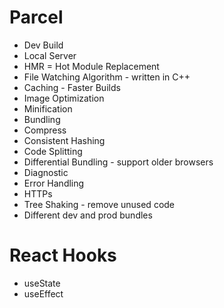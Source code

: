 # Parcel
- Dev Build  
- Local Server  
- HMR = Hot Module Replacement  
- File Watching Algorithm - written in C++  
- Caching - Faster Builds  
- Image Optimization  
- Minification  
- Bundling  
- Compress  
- Consistent Hashing  
- Code Splitting  
- Differential Bundling - support older browsers  
- Diagnostic  
- Error Handling  
- HTTPs  
- Tree Shaking - remove unused code  
- Different dev and prod bundles

# React Hooks
- useState
- useEffect